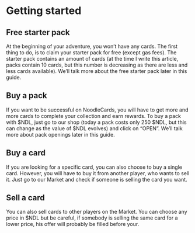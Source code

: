 # Getting started

## Free starter pack
At the beginning of your adventure, you won’t have any cards. The first thing to do, is to claim your starter pack for free (except gas fees). The starter pack contains an amount of cards (at the time I write this article, packs contain 10 cards, but this number is decreasing as there are less and less cards available). We’ll talk more about the free starter pack later in this guide.

## Buy a pack
If you want to be successful on NoodleCards, you will have to get more and more cards to complete your collection and earn rewards. To buy a pack with $NDL, just go to our shop (today a pack costs only 250 $NDL, but this can change as the value of $NDL evolves) and click on “OPEN”. We’ll talk more about pack openings later in this guide.

## Buy a card
If you are looking for a specific card, you can also choose to buy a single card. However, you will have to buy it from another player, who wants to sell it. Just go to our Market and check if someone is selling the card you want.

## Sell a card
You can also sell cards to other players on the Market. You can choose any price in $NDL but be careful, if somebody is selling the same card for a lower price, his offer will probably be filled before your.

